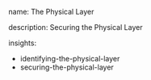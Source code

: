 name: The Physical Layer

description: Securing the Physical Layer

insights:
  - identifying-the-physical-layer
  - securing-the-physical-layer
